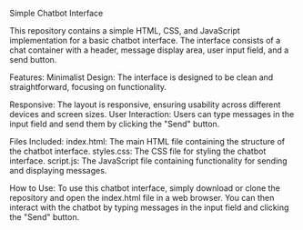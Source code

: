 Simple Chatbot Interface

This repository contains a simple HTML, CSS, and JavaScript implementation for a basic chatbot interface. The interface consists of a chat container with a header, message display area, user input field, and a send button.

Features:
   Minimalist Design: 
         The interface is designed to be clean and straightforward, focusing on functionality.
	      
   Responsive: 
         The layout is responsive, ensuring usability across different devices and screen sizes.
User Interaction: Users can type messages in the input field and send them by clicking the "Send" button.

Files Included:
         index.html: The main HTML file containing the structure of the chatbot interface.
         styles.css: The CSS file for styling the chatbot interface.
         script.js: The JavaScript file containing functionality for sending and displaying messages.
	  
How to Use:
         To use this chatbot interface, simply download or clone the repository and open the index.html file in a web browser. You can then interact with the chatbot by typing messages in the input field and clicking the "Send" button.
